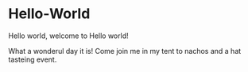 # Hello-World
Hello world, welcome to Hello world!

What a wonderul day it is!
Come join me in my tent to nachos and a hat tasteing event.
